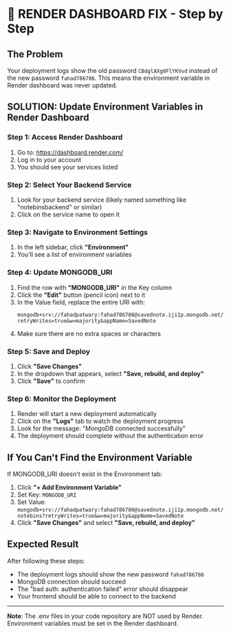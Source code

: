 # 🚨 RENDER DASHBOARD FIX - Step by Step

## The Problem
Your deployment logs show the old password `CBdglAXg0FlYKVvd` instead of the new password `fahad786786`. This means the environment variable in Render dashboard was never updated.

## SOLUTION: Update Environment Variables in Render Dashboard

### Step 1: Access Render Dashboard
1. Go to: https://dashboard.render.com/
2. Log in to your account
3. You should see your services listed

### Step 2: Select Your Backend Service
1. Look for your backend service (likely named something like "notebinsbackend" or similar)
2. Click on the service name to open it

### Step 3: Navigate to Environment Settings
1. In the left sidebar, click **"Environment"**
2. You'll see a list of environment variables

### Step 4: Update MONGODB_URI
1. Find the row with **"MONGODB_URI"** in the Key column
2. Click the **"Edit"** button (pencil icon) next to it
3. In the Value field, replace the entire URI with:
   ```
   mongodb+srv://fahadpatwary:fahad786786@savednote.iji1p.mongodb.net/notebins?retryWrites=true&w=majority&appName=SavedNote
   ```
4. Make sure there are no extra spaces or characters

### Step 5: Save and Deploy
1. Click **"Save Changes"**
2. In the dropdown that appears, select **"Save, rebuild, and deploy"**
3. Click **"Save"** to confirm

### Step 6: Monitor the Deployment
1. Render will start a new deployment automatically
2. Click on the **"Logs"** tab to watch the deployment progress
3. Look for the message: "MongoDB connected successfully"
4. The deployment should complete without the authentication error

## If You Can't Find the Environment Variable
If MONGODB_URI doesn't exist in the Environment tab:
1. Click **"+ Add Environment Variable"**
2. Set Key: `MONGODB_URI`
3. Set Value: `mongodb+srv://fahadpatwary:fahad786786@savednote.iji1p.mongodb.net/notebins?retryWrites=true&w=majority&appName=SavedNote`
4. Click **"Save Changes"** and select **"Save, rebuild, and deploy"**

## Expected Result
After following these steps:
- The deployment logs should show the new password `fahad786786`
- MongoDB connection should succeed
- The "bad auth: authentication failed" error should disappear
- Your frontend should be able to connect to the backend

---
**Note**: The .env files in your code repository are NOT used by Render. Environment variables must be set in the Render dashboard.